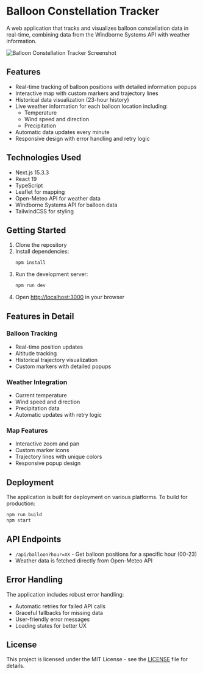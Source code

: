 # Balloon Constellation Tracker

A web application that tracks and visualizes balloon constellation data in real-time, combining data from the Windborne Systems API with weather information.

![Balloon Constellation Tracker Screenshot](Weather.png)

## Features

- Real-time tracking of balloon positions with detailed information popups
- Interactive map with custom markers and trajectory lines
- Historical data visualization (23-hour history)
- Live weather information for each balloon location including:
  - Temperature
  - Wind speed and direction
  - Precipitation
- Automatic data updates every minute
- Responsive design with error handling and retry logic

## Technologies Used

- Next.js 15.3.3
- React 19
- TypeScript
- Leaflet for mapping
- Open-Meteo API for weather data
- Windborne Systems API for balloon data
- TailwindCSS for styling

## Getting Started

1. Clone the repository
2. Install dependencies:
   ```bash
   npm install
   ```
3. Run the development server:
   ```bash
   npm run dev
   ```
4. Open [http://localhost:3000](http://localhost:3000) in your browser

## Features in Detail

### Balloon Tracking
- Real-time position updates
- Altitude tracking
- Historical trajectory visualization
- Custom markers with detailed popups

### Weather Integration
- Current temperature
- Wind speed and direction
- Precipitation data
- Automatic updates with retry logic

### Map Features
- Interactive zoom and pan
- Custom marker icons
- Trajectory lines with unique colors
- Responsive popup design

## Deployment

The application is built for deployment on various platforms. To build for production:

```bash
npm run build
npm start
```

## API Endpoints

- `/api/balloon?hour=XX` - Get balloon positions for a specific hour (00-23)
- Weather data is fetched directly from Open-Meteo API

## Error Handling

The application includes robust error handling:
- Automatic retries for failed API calls
- Graceful fallbacks for missing data
- User-friendly error messages
- Loading states for better UX

## License

This project is licensed under the MIT License - see the [LICENSE](LICENSE) file for details.
